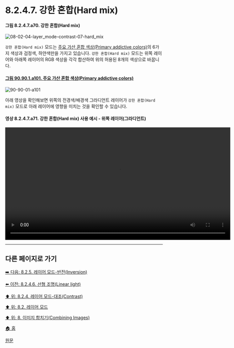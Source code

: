 # 8.2.4.7. 강한 혼합(Hard mix)
#### 그림 8.2.4.7.a70. 강한 혼합(Hard mix)
![08-02-04-layer_mode-contrast-07-hard_mix](https://github.com/wonder13662/gimp/assets/15767104/87b0abaf-9ebe-428f-95e5-8e7a32a644fd)

`강한 혼합(Hard mix)` 모드는 [주요 가산 혼합 색상(Primary addictive colors)](./05-01-image-types.md#90-90-01-a101)의 6가지 색상과 검정색, 하얀색만을 가지고 있습니다. `강한 혼합(Hard mix)` 모드는 위쪽 레이어와 아래쪽 레이어의 RGB 색상을 각각 합산하여 위의 허용된 8개의 색상으로 바꿉니다.

<a id="90-90-01-a101"></a>

#### [그림 90.90.1.a101. 주요 가산 혼합 색상(Primary addictive colors)](./90-90-01-color_model.md#90-90-01-a101)
![90-90-01-a101](https://github.com/wonder13662/gimp/assets/15767104/20ee4023-afb8-4233-8d2b-70c46d5924c8)

아래 영상을 확인해보면 위쪽의 전경색/배경색 그라디언트 레이어가 `강한 혼합(Hard mix)` 모드로 아래 레이어에 영향을 미치는 것을 확인할 수 있습니다.

#### 영상 8.2.4.7.a71. 강한 혼합(Hard mix) 사용 예시 - 위쪽 레이어(그라디언트)
<video controls="controls" width="720" src="https://github.com/wonder13662/gimp/assets/15767104/15c11aac-f206-4c24-af4d-41620a32433c"></video>

***

## 다른 페이지로 가기

[➡️ 다음: 8.2.5. 레이어 모드-반전(Inversion)](./08-02-05-00-inversion-layer-modes.md)

[⬅️ 이전: 8.2.4.6. 선형 조명(Linear light)](./08-02-04-06-linear_light.md)

[⬆️ 위: 8.2.4. 레이어 모드-대조(Contrast)](./08-02-04-00-contrast-layer-modes.md)

[⬆️ 위: 8.2. 레이어 모드](./08-02-00-layer-modes.md)

[⬆️ 위: 8. 이미지 합치기(Combining Images)](./08-00-combining-images.md)

[🏠 홈](./00-home.md)

[원문](https://docs.gimp.org/2.10/ko/layer-mode-group-contrast.html#layer-mode-hard-mix)
